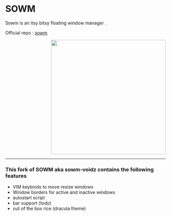 # SOWM

Sowm is an itsy bitsy floating window manager .

Official repo : [sowm](https://github.com/dylanaraps/sowm/)

<p align='right'><img align='center' width='360px' src='https://raw.githubusercontent.com/voidz7/sowm/main/screenshots/rice.png' width="43%"></img></p>
<hr/>

### This fork of SOWM aka sowm-voidz contains the following features

* VIM keybinds to move resize windows
* Window borders for active and inactive windows 
* autostart script 
* bar support (todo)
* out of the box rice (dracula theme)


